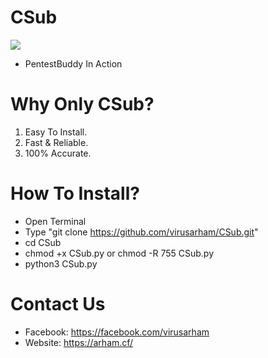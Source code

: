 # CSub 

<img src="https://i.imgur.com/rhLLu5d.png"></img>
- PentestBuddy In Action
# Why Only CSub?
1) Easy To Install.
2) Fast & Reliable.
3) 100% Accurate.
# How To Install?
- Open Terminal
- Type "git clone https://github.com/virusarham/CSub.git"
- cd CSub
- chmod +x CSub.py or chmod -R 755 CSub.py
- python3 CSub.py
# Contact Us
- Facebook: https://facebook.com/virusarham
- Website: https://arham.cf/
